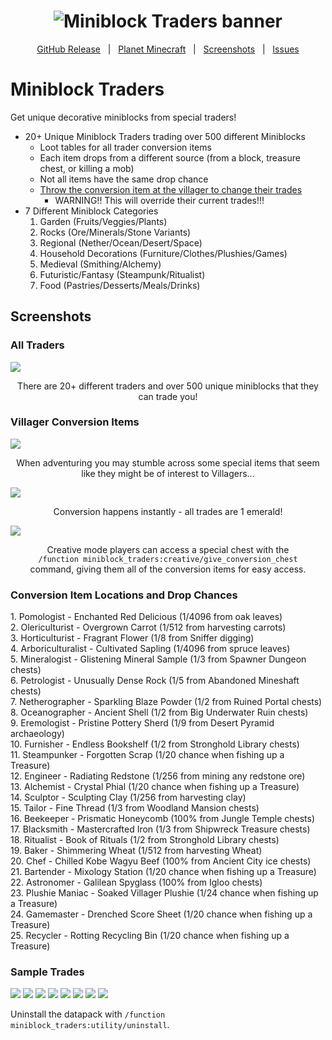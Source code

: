 <h1 id="topBanner"align="center">
  <img src=".github\resources\GitHubMiniblockTradersBanner.png" alt="Miniblock Traders banner" />
</h1>

<div align="center">

[GitHub Release][release]&nbsp;&nbsp;&nbsp;|&nbsp;&nbsp;&nbsp;[Planet Minecraft][planetminecraft]&nbsp;&nbsp;&nbsp;|&nbsp;&nbsp;&nbsp;[Screenshots](#screenshots)&nbsp;&nbsp;&nbsp;|&nbsp;&nbsp;&nbsp;[Issues][issues]

</div>
<h1>Miniblock Traders</h1>
Get unique decorative miniblocks from special traders!<br>

- 20+ Unique Miniblock Traders trading over 500 different Miniblocks
   - Loot tables for all trader conversion items
    - Each item drops from a different source (from a block, treasure chest, or killing a mob)
    - Not all items have the same drop chance
    - [Throw the conversion item at the villager to change their trades](https://gyazo.com/73013fe4dc6a5d0042a4ca1019ec43b1)
      - WARNING!! This will override their current trades!!!
- 7 Different Miniblock Categories
   1. Garden (Fruits/Veggies/Plants)
   2. Rocks (Ore/Minerals/Stone Variants)
   3. Regional (Nether/Ocean/Desert/Space)
   4. Household Decorations (Furniture/Clothes/Plushies/Games)
   5. Medieval (Smithing/Alchemy)
   6. Futuristic/Fantasy (Steampunk/Ritualist)
   7. Food (Pastries/Desserts/Meals/Drinks)


<h2 id="screenshots">Screenshots</h2>

<h3>All Traders</h3>
<img src=".github\resources\VillagersList.png">
<p align="center">There are 20+ different traders and over 500 unique miniblocks that they can trade you!</p>

<h3>Villager Conversion Items</h3>
<img src=".github\resources\SpecialItem.PNG">
<p align="center">When adventuring you may stumble across some special items that seem like they might be of interest to Villagers... </p>

<img src=".github\resources\Converting.gif">
<p align="center">Conversion happens instantly - all trades are 1 emerald!</p>

<img src=".github\resources\AllItems.png">
<p align="center">Creative mode players can access a special chest with the<br><code>/function miniblock_traders:creative/give_conversion_chest</code><br>command, giving them all of the conversion items for easy access.</p> 

<h3>Conversion Item Locations and Drop Chances</h3>
      1. Pomologist - Enchanted Red Delicious (1/4096 from oak leaves)<br>
      2. Olericulturist - Overgrown Carrot (1/512 from harvesting carrots)<br>
      3. Horticulturist - Fragrant Flower (1/8 from Sniffer digging)<br>
      4. Arboriculturalist - Cultivated Sapling (1/4096 from spruce leaves)<br>
      5. Mineralogist - Glistening Mineral Sample (1/3 from Spawner Dungeon chests)<br>
      6. Petrologist - Unusually Dense Rock (1/5 from Abandoned Mineshaft chests)<br>
      7. Netherographer - Sparkling Blaze Powder (1/2 from Ruined Portal chests)<br>
      8. Oceanographer - Ancient Shell (1/2 from Big Underwater Ruin chests)<br>
      9. Eremologist - Pristine Pottery Sherd (1/9 from Desert Pyramid archaeology)<br>
      10. Furnisher - Endless Bookshelf (1/2 from Stronghold Library chests)<br>
      11. Steampunker - Forgotten Scrap (1/20 chance when fishing up a Treasure)<br>
      12. Engineer - Radiating Redstone (1/256 from mining any redstone ore)<br>
      13. Alchemist - Crystal Phial (1/20 chance when fishing up a Treasure)<br>
      14. Sculptor - Sculpting Clay (1/256 from harvesting clay)<br>
      15. Tailor - Fine Thread (1/3 from Woodland Mansion chests)<br>
      16. Beekeeper - Prismatic Honeycomb (100% from Jungle Temple chests)<br>
      17. Blacksmith - Mastercrafted Iron (1/3 from Shipwreck Treasure chests)<br>
      18. Ritualist - Book of Rituals (1/2 from Stronghold Library chests)<br>
      19. Baker - Shimmering Wheat (1/512 from harvesting Wheat)<br>
      20. Chef - Chilled Kobe Wagyu Beef (100% from Ancient City ice chests)<br>
      21. Bartender - Mixology Station (1/20 chance when fishing up a Treasure)<br>
      22. Astronomer - Galilean Spyglass (100% from Igloo chests)<br>
      23. Plushie Maniac - Soaked Villager Plushie (1/24 chance when fishing up a Treasure)<br>
      24. Gamemaster - Drenched Score Sheet (1/20 chance when fishing up a Treasure)<br>
      25. Recycler - Rotting Recycling Bin (1/20 chance when fishing up a Treasure)

<h3>Sample Trades</h3>
<img src=".github\resources\Arborculturalist.PNG">
<img src=".github\resources\Chef.PNG">
<img src=".github\resources\Horticulturist.PNG">
<img src=".github\resources\Netherographer.PNG">
<img src=".github\resources\Oceanographer.PNG">
<img src=".github\resources\Pomologist.PNG">
<img src=".github\resources\Ritualist.PNG">
<img src=".github\resources\Steampunker.PNG">

<p>Uninstall the datapack with <code>/function miniblock_traders:utility/uninstall</code>.</p>

[release]:https://github.com/maxheyn/miniblock_traders/releases/latest "Latest Release (external link)"
[issues]:https://github.com/maxheyn/miniblock_traders/issues "Issues (external link)"
[planetminecraft]: https://www.planetminecraft.com/data-pack/miniblock-traders/ "Planet Minecraft Webpage (external link)"

